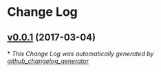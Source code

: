 # Change Log

## [v0.0.1](https://github.com/hyperdriven/hyperdrive/tree/v0.0.1) (2017-03-04)


\* *This Change Log was automatically generated by [github_changelog_generator](https://github.com/skywinder/Github-Changelog-Generator)*
